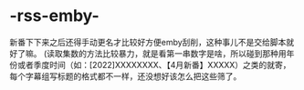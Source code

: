 # -rss-emby-
新番下下来之后还得手动更名才比较好方便emby刮削，这种事儿不是交给脚本就好了嘛。
(读取集数的方法比较暴力，就是看第一串数字是啥，所以碰到那种用年份或者季度时间（如：[2022]XXXXXXXX、【4月新番】XXXXX）之类的就寄，每个字幕组写标题的格式都不一样，还没想好该怎么把这些筛了。
